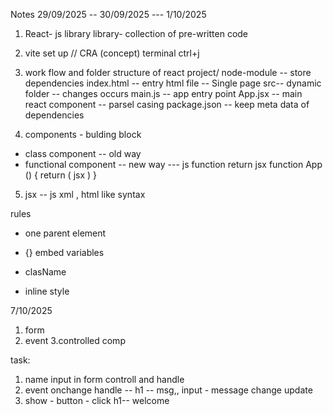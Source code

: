 Notes
29/09/2025 -- 30/09/2025  --- 1/10/2025

1. React- js library
library- collection of pre-written code
2. vite set up // CRA (concept)
terminal ctrl+j
3. work flow and folder structure of react
project/
node-module -- store dependencies
index.html -- entry html file -- Single page
src-- dynamic folder -- changes occurs
main.js -- app entry point
App.jsx -- main react component -- parsel casing
package.json -- keep meta data of dependencies

4. components - bulding block
* class component -- old way
* functional component -- new way
--- js function return jsx
function App () {
return (
jsx
)
}

5. jsx -- js xml , html like syntax

rules
* one parent element

* {} embed variables
* clasName
* inline style


7/10/2025

1. form 
2. event 
3.controlled comp

 task:
 1. name input in form  controll and handle
 2. event onchange handle -- h1 -- msg,,  input - message change  update
 3.  show - button - click  h1-- welcome
 
